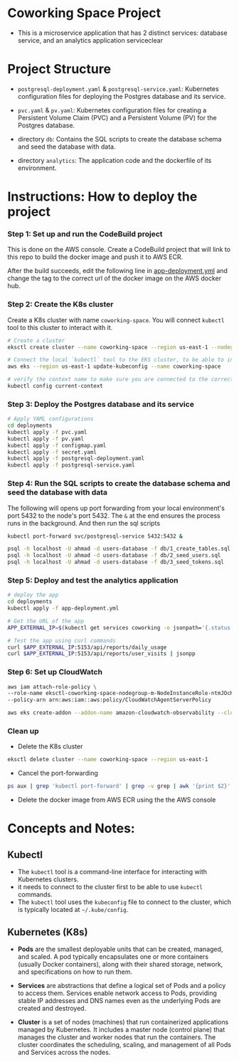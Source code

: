 # Coworking Space Project
- This is a microservice application that has 2 distinct services: database service, and an analytics application serviceclear

# Project Structure
- `postgresql-deployment.yaml` & `postgresql-service.yaml`: Kubernetes configuration files for deploying the Postgres database and its service.

- `pvc.yaml` & `pv.yaml`: Kubernetes configuration files for creating a Persistent Volume Claim (PVC) and a Persistent Volume (PV) for the Postgres database.

- directory `db`: Contains the SQL scripts to create the database schema and seed the database with data.

- directory `analytics`: The application code and the dockerfile of its environment.




# Instructions: How to deploy the project
### Step 1: Set up and run the CodeBuild project
This is done on the AWS console. Create a CodeBuild project that will link to this repo to build the docker image and push it to AWS ECR.

After the build succeeds, edit the following line in [app-deployment.yml](./app-deployment.yml#L33) and change the tag to the correct url of the docker image on the AWS docker hub. 

### Step 2: Create the K8s cluster
Create a K8s cluster with name `coworking-space`. You will connect `kubectl` tool to this cluster to interact with it.

```bash
# Create a cluster
eksctl create cluster --name coworking-space --region us-east-1 --nodegroup-name my-nodes --node-type t3.small --nodes 1 --nodes-min 1 --nodes-max 2

# Connect the local `kubectl` tool to the EKS cluster, to be able to interact with the cluster.
aws eks --region us-east-1 update-kubeconfig --name coworking-space

# verify the context name to make sure you are connected to the correct cluster
kubectl config current-context
```

### Step 3: Deploy the Postgres database and its service
```bash
# Apply YAML configurations
cd deployments
kubectl apply -f pvc.yaml
kubectl apply -f pv.yaml
kubectl apply -f configmap.yaml
kubectl apply -f secret.yaml
kubectl apply -f postgresql-deployment.yaml
kubectl apply -f postgresql-service.yaml
```

### Step 4: Run the SQL scripts to create the database schema and seed the database with data 
The following will opens up port forwarding from your local environment's port 5432 to the node's port 5432. The `&` at the end ensures the process runs in the background. And then run the sql scripts
```bash
kubectl port-forward svc/postgresql-service 5432:5432 &

psql -h localhost -U ahmad -d users-database -f db/1_create_tables.sql
psql -h localhost -U ahmad -d users-database -f db/2_seed_users.sql
psql -h localhost -U ahmad -d users-database -f db/3_seed_tokens.sql
```

### Step 5: Deploy and test the analytics application
```bash
# deploy the app
cd deployments
kubectl apply -f app-deployment.yml

# Get the URL of the app
APP_EXTERNAL_IP=$(kubectl get services coworking -o jsonpath='{.status.loadBalancer.ingress[0].hostname}')

# Test the app using curl commands
curl $APP_EXTERNAL_IP:5153/api/reports/daily_usage
curl $APP_EXTERNAL_IP:5153/api/reports/user_visits | jsonpp
```

### Step 6: Set up CloudWatch
```bash
aws iam attach-role-policy \
--role-name eksctl-coworking-space-nodegroup-m-NodeInstanceRole-ntmJOcKQpR2L \
--policy-arn arn:aws:iam::aws:policy/CloudWatchAgentServerPolicy 

aws eks create-addon --addon-name amazon-cloudwatch-observability --cluster-name coworking-space --region us-east-1

```

### Clean up
- Delete the K8s cluster
```bash
eksctl delete cluster --name coworking-space --region us-east-1
```

- Cancel the port-forwarding
```bash
ps aux | grep 'kubectl port-forward' | grep -v grep | awk '{print $2}' | xargs -r kill
```

- Delete the docker image from AWS ECR using the the AWS console

# Concepts and Notes:
## Kubectl 
- The `kubectl` tool is a command-line interface for interacting with Kubernetes clusters.
- it needs to connect to the cluster first to be able to use `kubectl` commands.
- The `kubectl` tool uses the `kubeconfig` file to connect to the cluster, which is typically located at `~/.kube/config`.

## Kubernetes (K8s)
- **Pods** are the smallest deployable units that can be created, managed, and scaled. A pod typically encapsulates one or more containers (usually Docker containers), along with their shared storage, network, and specifications on how to run them.

- **Services** are abstractions that define a logical set of Pods and a policy to access them. Services enable network access to Pods, providing stable IP addresses and DNS names even as the underlying Pods are created and destroyed.

- **Cluster** is a set of nodes (machines) that run containerized applications managed by Kubernetes. It includes a master node (control plane) that manages the cluster and worker nodes that run the containers. The cluster coordinates the scheduling, scaling, and management of all Pods and Services across the nodes.